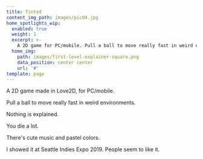 ```yaml
---
title: Tinted
content_img_path: images/pic04.jpg
home_spotlights_wip:
  enabled: true
  weight: 1
  excerpt: >-
    A 2D game for PC/mobile. Pull a ball to move really fast in weird environments. Nothing is explained. You die a lot. There's cute music and pastel colors. I showed it at Seattle Indies Expo 2019. People seem to like it.
  home_img:
    path: images/first-level-explainer-square.png
    data_position: center center
    url: '#'
template: page
---
```


A 2D game made in Love2D, for PC/mobile.

Pull a ball to move really fast in weird environments.

Nothing is explained.

You die a lot.

There's cute music and pastel colors.

I showed it at Seattle Indies Expo 2019. People seem to like it.